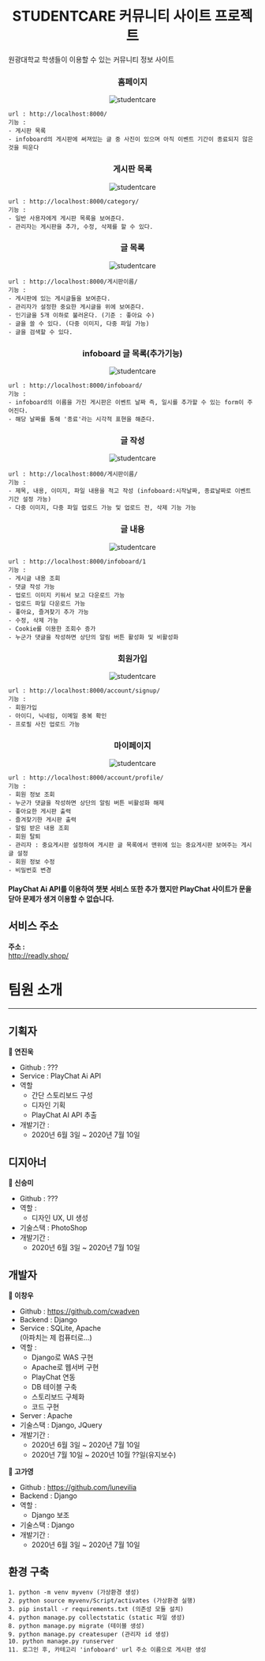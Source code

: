 <h1 align="center">STUDENTCARE 커뮤니티 사이트 프로젝트</h1>

원광대학교 학생들이 이용할 수 있는 커뮤니티 정보 사이트

<h3 align="center">홈페이지</h3>
<p align="center">
<img alt="studentcare" src="https://github.com/cwadven/marketing/blob/master/assets/home_page.PNG"/>
</p>

~~~
url : http://localhost:8000/
기능 :
- 게시판 목록
- infoboard의 게시판에 써져있는 글 중 사진이 있으며 아직 이벤트 기간이 종료되지 않은 것을 띄운다
~~~

<h3 align="center">게시판 목록</h3>
<p align="center">
<img alt="studentcare" src="https://github.com/cwadven/marketing/blob/master/assets/category.PNG"/>
</p>

~~~
url : http://localhost:8000/category/
기능 :
- 일반 사용자에게 게시판 목록을 보여준다.
- 관리자는 게시판을 추가, 수정, 삭제를 할 수 있다.
~~~

<h3 align="center">글 목록</h3>
<p align="center">
<img alt="studentcare" src="https://github.com/cwadven/marketing/blob/master/assets/board_list.PNG"/>
</p>

~~~
url : http://localhost:8000/게시판이름/
기능 :
- 게시판에 있는 게시글들을 보여준다.
- 관리자가 설정한 중요한 게시글을 위에 보여준다.
- 인기글을 5개 이하로 불러온다. (기준 : 좋아요 수)
- 글을 쓸 수 있다. (다중 이미지, 다중 파일 가능)
- 글을 검색할 수 있다.
~~~

<h3 align="center">infoboard 글 목록(추가기능)</h3>
<p align="center">
<img alt="studentcare" src="https://github.com/cwadven/marketing/blob/master/assets/date.PNG"/>
</p>

~~~
url : http://localhost:8000/infoboard/
기능 :
- infoboard의 이름을 가진 게시판은 이벤트 날짜 즉, 일시를 추가할 수 있는 form이 주어진다.
- 해당 날짜를 통해 '종료'라는 시각적 표현을 해준다.
~~~

<h3 align="center">글 작성</h3>
<p align="center">
<img alt="studentcare" src="https://github.com/cwadven/marketing/blob/master/assets/post.PNG"/>
</p>

~~~
url : http://localhost:8000/게시판이름/
기능 :
- 제목, 내용, 이미지, 파일 내용을 적고 작성 (infoboard:시작날짜, 종료날짜로 이벤트 기간 설정 가능)
- 다중 이미지, 다중 파일 업로드 가능 및 업로드 전, 삭제 기능 가능
~~~

<h3 align="center">글 내용</h3>
<p align="center">
<img alt="studentcare" src="https://github.com/cwadven/marketing/blob/master/assets/board.PNG"/>
</p>

~~~
url : http://localhost:8000/infoboard/1
기능 :
- 게시글 내용 조회
- 댓글 작성 가능
- 업로드 이미지 키워서 보고 다운로드 가능
- 업로드 파일 다운로드 가능
- 좋아요, 즐겨찾기 추가 가능
- 수정, 삭제 가능
- Cookie를 이용한 조회수 증가
- 누군가 댓글을 작성하면 상단의 알림 버튼 활성화 및 비활성화
~~~

<h3 align="center">회원가입</h3>
<p align="center">
<img alt="studentcare" src="https://github.com/cwadven/marketing/blob/master/assets/signup.PNG"/>
</p>

~~~
url : http://localhost:8000/account/signup/
기능 :
- 회원가입
- 아이디, 닉네임, 이메일 중복 확인
- 프로필 사진 업로드 가능
~~~


<h3 align="center">마이페이지</h3>
<p align="center">
<img alt="studentcare" src="https://github.com/cwadven/marketing/blob/master/assets/mypage.PNG"/>
</p>

~~~
url : http://localhost:8000/account/profile/
기능 :
- 회원 정보 조회
- 누군가 댓글을 작성하면 상단의 알림 버튼 비활성화 해제
- 좋아요한 게시판 출력
- 즐겨찾기한 게시판 출력
- 알림 받은 내용 조회
- 회원 탈퇴
- 관리자 : 중요게시판 설정하여 게시판 글 목록에서 맨위에 있는 중요게시판 보여주는 게시글 설정
- 회원 정보 수정
- 비밀번호 변경
~~~

#### PlayChat Ai API를 이용하여 챗봇 서비스 또한 추가 했지만 PlayChat 사이트가 문을 닫아 문제가 생겨 이용할 수 없습니다.

## 서비스 주소
**주소 :**<br>
http://readly.shop/


# 팀원 소개

---

## 기획자

**👤 연진욱**

- Github : ???
- Service : PlayChat Ai API
- 역할
    - 간단 스토리보드 구성
    - 디자인 기획
    - PlayChat AI API 추출
- 개발기간 : <br>
    - 2020년 6월 3일 ~ 2020년 7월 10일

## 디지아너

**👤 신승미**

- Github : ???
- 역할 : 
    - 디자인 UX, UI 생성
- 기술스택 : PhotoShop
- 개발기간 : <br>
    - 2020년 6월 3일 ~ 2020년 7월 10일

## 개발자

**👤 이창우**

- Github : https://github.com/cwadven
- Backend : Django
- Service : SQLite, Apache<br>
(아파치는 제 컴퓨터로...)
- 역할 :
    - Django로 WAS 구현
    - Apache로 웹서버 구현
    - PlayChat 연동
    - DB 테이블 구축
    - 스토리보드 구체화
    - 코드 구현
- Server : Apache
- 기술스택 : Django, JQuery
- 개발기간 : <br>
    - 2020년 6월 3일 ~ 2020년 7월 10일
    - 2020년 7월 10일 ~ 2020년 10월 ??일(유지보수)

**👤 고가영**

- Github : https://github.com/lunevilia
- Backend : Django
- 역할 :
    - Django 보조
- 기술스택 : Django
- 개발기간 : <br>
    - 2020년 6월 3일 ~ 2020년 7월 10일

## 환경 구축

~~~
1. python -m venv myvenv (가상환경 생성)
2. python source myvenv/Script/activates (가상환경 실행)
3. pip install -r requirements.txt (의존성 모듈 설치)
4. python manage.py collectstatic (static 파일 생성)
8. python manage.py migrate (테이블 생성)
9. python manage.py createsuper (관리자 id 생성)
10. python manage.py runserver
11. 로그인 후, 카테고리 'infoboard' url 주소 이름으로 게시판 생성
~~~